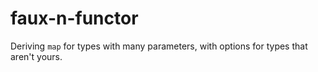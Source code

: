 # faux-n-functor
Deriving `map` for types with many parameters, with options for types that aren't yours.
